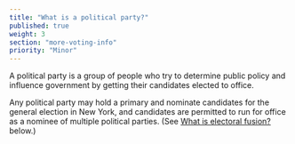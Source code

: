 ```yaml
---
title: "What is a political party?"
published: true
weight: 3
section: "more-voting-info"
priority: "Minor"
---
```


A political party is a group of people who try to determine public policy and influence government by getting their candidates elected to office.  

Any political party may hold a primary and nominate candidates for the general election in New York, and candidates are permitted to run for office as a nominee of multiple political parties. (See [What is electoral fusion?](#item-electoral-fusion) below.)  
